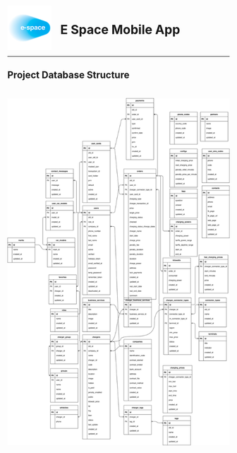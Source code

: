 <div style="display:flex; align-items: center">
  <img src="logo.png" alt="drawing" width="100" style="margin-right: 20px" />
  <h1 style="position:relative; top: -6px" >E Space Mobile App</h1>
</div>

---

## Project Database Structure
#

![draw.io](uml.svg)

